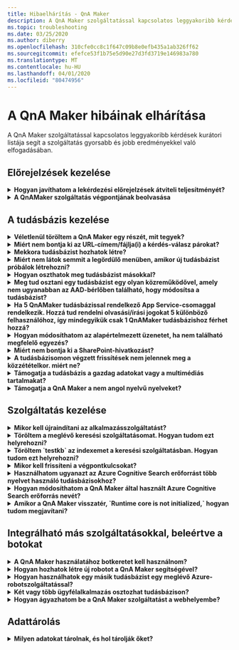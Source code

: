 ```yaml
---
title: Hibaelhárítás - QnA Maker
description: A QnA Maker szolgáltatással kapcsolatos leggyakoribb kérdések kurátori listája segít a szolgáltatás gyorsabb és jobb eredményekkel való elfogadásában.
ms.topic: troubleshooting
ms.date: 03/25/2020
ms.author: diberry
ms.openlocfilehash: 310cfe0cc8c1f647c09b8e0efb435a1ab326ff62
ms.sourcegitcommit: efefce53f1b75e5d90e27d3fd3719e146983a780
ms.translationtype: MT
ms.contentlocale: hu-HU
ms.lasthandoff: 04/01/2020
ms.locfileid: "80474956"
---
```

# <a name="troubleshooting-for-qna-maker"></a>A QnA Maker hibáinak elhárítása

A QnA Maker szolgáltatással kapcsolatos leggyakoribb kérdések kurátori listája segít a szolgáltatás gyorsabb és jobb eredményekkel való elfogadásában.

<a name="how-to-get-the-qnamaker-service-hostname"></a>

## <a name="manage-predictions"></a>Előrejelzések kezelése

<details>
<summary><b>Hogyan javíthatom a lekérdezési előrejelzések átviteli teljesítményét?</b></summary>

**Válasz:** Átviteli teljesítmény problémák azt jelzik, hogy az alkalmazásszolgáltatás és a cognitive Search kell skálázás. Fontolja meg egy replika hozzáadása a cognitive Search teljesítményének javítása érdekében.

További információ [a tarifacsomagokról.](Concepts/azure-resources.md)
</details>

<details>
<summary><b>A QnAMaker szolgáltatás végpontjának beolvasása</b></summary>

**Válasz:** A QnAMaker szolgáltatás végpontja hibakereséshez hasznos, amikor kapcsolatba lép a QnAMaker támogatásával vagy a UserVoice-val. A végpont egy URL-cím `https://your-resource-name.azurewebsites.net`ezen a képernyőn: .

1. A QnAMaker szolgáltatás (erőforráscsoport) megnyitva az [Azure Portalon](https://portal.azure.com)

    ![QnAMaker Azure erőforráscsoport az Azure Portalon](./media/qnamaker-how-to-troubleshoot/qnamaker-azure-resourcegroup.png)

1. Válassza ki a QnA Maker erőforráshoz társított App Service-t. Általában a nevek ugyanazok.

     ![Válassza a QnAMaker appservice lehetőséget](./media/qnamaker-how-to-troubleshoot/qnamaker-azure-appservice.png)

1. A végpont URL-címe az Áttekintés szakaszban érhető el

    ![QnAMaker végpont](./media/qnamaker-how-to-troubleshoot/qnamaker-azure-gethostname.png)

</details>

## <a name="manage-the-knowledge-base"></a>A tudásbázis kezelése

<details>
<summary><b>Véletlenül töröltem a QnA Maker egy részét, mit tegyek?</b></summary>

**Válasz:** Ne törölje a QnA Maker erőforrással, például a Keresés vagy a Web App használatával együtt létrehozott Azure-szolgáltatások egyikét sem. Ezek szükségesek a QnA Maker működéséhez, ha töröl egyet, a QnA Maker nem fog megfelelően működni.

Minden törlés állandó, beleértve a kérdés-válasz párokat, fájlokat, URL-eket, egyéni kérdéseket és válaszokat, tudásbázisokat vagy Azure-erőforrásokat. Mielőtt a tudásbázis bármely **Settings** részének törlése, győződjön meg arról, hogy a tudásbázis bármely részéből exportálja a tudásbázist.

</details>

<details>
<summary><b>Miért nem bontja ki az URL-címem/fájlja(i) a kérdés-válasz párokat?</b></summary>

**Válasz:** Lehetséges, hogy a QnA Maker nem tud automatikusan kinyerni néhány kérdés-válasz (QnA) tartalmat az érvényes GYIK URL-ekből. Ilyen esetekben beillesztheti a QnA-tartalmat egy .txt fájlba, és megnézheti, hogy az eszköz be tudja-e adni. A [QnA Maker portálon](https://qnamaker.ai)keresztül szerkesztői módon is hozzáadhat tartalmat a tudásbázisához.

</details>

<details>
<summary><b>Mekkora tudásbázist hozhatok létre?</b></summary>

**Válasz:** A tudásbázis mérete az Azure-keresés termékváltozatátantól függ, amelyet a QnA Maker szolgáltatás létrehozásakor választ. Olvassa el [itt](./Tutorials/choosing-capacity-qnamaker-deployment.md) a további részleteket.

</details>

<details>
<summary><b>Miért nem látok semmit a legördülő menüben, amikor új tudásbázist próbálok létrehozni?</b></summary>

**Válasz:** Még nem hozott létre QnA Maker-szolgáltatásokat az Azure-ban. Olvassa el [itt,](./How-To/set-up-qnamaker-service-azure.md) hogy megtanulják, hogyan kell csinálni.

</details>

<details>
<summary><b>Hogyan oszthatok meg tudásbázist másokkal?</b></summary>

**Válasz:** A megosztás a QnA Maker szolgáltatás szintjén működik, azaz a szolgáltatás összes tudásbázisa meg lesz osztva. Itt [here](./How-To/collaborate-knowledge-base.md) olvashatja, hogyan működhet együtt egy tudásbázison.

</details>

<details>
<summary><b>Meg tud osztani egy tudásbázist egy olyan közreműködővel, amely nem ugyanabban az AAD-bérlőben található, hogy módosítsa a tudásbázist?</b></summary>

**Válasz:** A megosztás az Azure szerepköralapú hozzáférés-vezérlésen (RBAC) alapul. Ha az Azure-ban _bármely_ erőforrást megoszthat egy másik felhasználóval, megoszthatja a QnA Makert is.

</details>

<details>
<summary><b>Ha 5 QnAMaker tudásbázissal rendelkező App Service-csomaggal rendelkezik. Hozzá tud rendelni olvasási/írási jogokat 5 különböző felhasználóhoz, így mindegyikük csak 1 QnAMaker tudásbázishoz férhet hozzá?</b></summary>

**Válasz:** A teljes QnAMaker szolgáltatást megoszthatja, nem pedig az egyéni tudásbázisokat.

</details>

<details>
<summary><b>Hogyan módosíthatom az alapértelmezett üzenetet, ha nem található megfelelő egyezés?</b></summary>

**Válasz:** Az alapértelmezett üzenet az alkalmazásszolgáltatás beállításainak része.
- Nyissa meg az App Service-erőforrást az Azure Portalon

![qnamaker alkalmazásszolgáltatás](./media/qnamaker-faq/qnamaker-resource-list-appservice.png)
- Kattintson a **Beállítások** lehetőségre

![qnamaker appservice beállításai](./media/qnamaker-faq/qnamaker-appservice-settings.png)
- **A DefaultAnswer** beállítás értékének módosítása
- Az alkalmazásszolgáltatás újraindítása

![qnamaker appservice újraindítás](./media/qnamaker-faq/qnamaker-appservice-restart.png)


</details>

<details>
<summary><b>Miért nem bontja ki a SharePoint-hivatkozást?</b></summary>

**Válasz**: További információ: [Adatforrás-helyek.](./Concepts/knowledge-base.md#data-source-locations)

</details>

<details>
<summary><b>A tudásbázisomon végzett frissítések nem jelennek meg a közzétételkor. miért ne?</b></summary>

**Válasz:** Minden szerkesztési műveletet, legyen az táblafrissítés, teszt vagy beállítás, a közzététel előtt menteni kell. Minden szerkesztési művelet után kattintson a **Mentés és betanítás** gombra.

</details>

<details>
<summary><b>Támogatja a tudásbázis a gazdag adatokat vagy a multimédiás tartalmakat?</b></summary>

**Válasz**:

#### <a name="multimedia-auto-extraction-for-files-and-urls"></a>Multimédiás automatikus kinyerés fájlokhoz és URL-címekhez

* URL-címek – korlátozott HTML-to-Markdown konverziós képesség.
* Fájlok - nem támogatottak

#### <a name="answer-text-in-markdown"></a>Szöveg megválaszolása markdownban
Miután a QnA-készletek a tudásbázisban vannak, szerkesztheti a válasz markdown szövegét, hogy az tartalmazza a nyilvános URL-ekből elérhető médiahivatkozásokat.


</details>

<details>
<summary><b>Támogatja a QnA Maker a nem angol nyelvű nyelveket?</b></summary>

**Válasz**: További részletek a [támogatott nyelvekről](./Overview/languages-supported.md).

Ha több nyelvről származó tartalommal rendelkezik, ügyeljen arra, hogy minden nyelvhez külön szolgáltatást hozzon létre.

</details>

## <a name="manage-service"></a>Szolgáltatás kezelése

<details>
<summary><b>Mikor kell újraindítani az alkalmazásszolgáltatást?</b></summary>

**Válasz:** Frissítse az alkalmazásszolgáltatást, ha a figyelmeztetés ikon a tudásbázis verzióértéke mellett található a **Felhasználói beállítások** [lap](https://www.qnamaker.ai/UserSettings) **Végpontok billentyűk** táblázatában.

</details>

<details>
<summary><b>Töröltem a meglévő keresési szolgáltatásomat. Hogyan tudom ezt helyrehozni?</b></summary>

**Válasz:** Ha töröl egy Azure Cognitive Search indexet, a művelet végleges, és az index nem állítható helyre.

</details>

<details>
<summary><b>Töröltem `testkb` az indexemet a keresési szolgáltatásban. Hogyan tudom ezt helyrehozni?</b></summary>

**Válasz:** A régi adatok nem lehet vissza. Hozzon létre egy új QnA Maker erőforrást, és hozza létre újra a tudásbázist.

</details>

<details>
<summary><b>Mikor kell frissíteni a végpontkulcsokat?</b></summary>

**Válasz:** Frissítse a végpontkulcsokat, ha azt gyanítja, hogy azok biztonsága sérült.

</details>

<details>
<summary><b>Használhatom ugyanazt az Azure Cognitive Search erőforrást több nyelvet használó tudásbázisokhoz?</b></summary>

**Válasz:** Több nyelv és több tudásbázis használatához a felhasználónak minden nyelvhez létre kell hoznia egy QnA Maker erőforrást. Ez nyelvenként külön Azure-keresési szolgáltatást hoz létre. A különböző nyelvi tudásbázisok egyetlen Azure-keresési szolgáltatásban való keverése az eredmények csökkent relevanciáját eredményezi.

</details>

<details>
<summary><b>Hogyan módosíthatom a QnA Maker által használt Azure Cognitive Search erőforrás nevét?</b></summary>

**Válasz:** Az Azure Cognitive Search erőforrás neve a QnA Maker erőforrás neve néhány véletlenszerű betűkkel a végén. Ez megnehezíti a QnA Maker több keresési erőforrásának megkülönböztetését. Hozzon létre egy külön keresési szolgáltatást (elnevezése, ahogy szeretné), és csatlakoztassa a QnA szolgáltatáshoz. A lépések hasonlóak az [Azure-keresés frissítéséhez](How-To/set-up-qnamaker-service-azure.md#upgrade-the-azure-cognitive-search-service)szükséges lépésekhez.

</details>

<details>
<summary><b>Amikor a QnA Maker visszatér, `Runtime core is not initialized,` hogyan tudom megjavítani?</b></summary>

**Válasz:** Lehet, hogy az alkalmazásszolgáltatás lemezterülete megtelt. A lemezterület javításának lépései:

1. Az [Azure Portalon](https://portal.azure.com)válassza ki a QnA Maker appszolgáltatás, majd állítsa le a szolgáltatást.
1. Amíg továbbra is az App service,válassza **fejlesztési eszközök**, majd **a Speciális eszközök**, majd **menj**. Ez megnyit egy új böngészőablakot.
1. A parancssori eszköz megnyitásához válassza **a Debug konzol**lehetőséget, majd a **CMD** lehetőséget.
1. Keresse meg a _webhelyet/wwwroot/Data/QnAMaker/_ könyvtárat.
1. Távolítsa el azokat a `rd`mappákat, amelyek nek a neve kezdődik .

    **Ne törölje** a következőket:

    * KbIdToRankerMappings.txt fájl
    * EndpointSettings.json fájl
    * EndpointKeys mappa

1. Indítsa el az App szolgáltatást.
1. A tudásbázishoz való hozzáféréssel ellenőrizheti, hogy most már működik-e.

</details>

## <a name="integrate-with-other-services-including-bots"></a>Integrálható más szolgáltatásokkal, beleértve a botokat

<details>
<summary><b>A QnA Maker használatához botkeretet kell használnom?</b></summary>

**Válasz:** Nem, nem kell használni a [Bot framework](https://github.com/Microsoft/botbuilder-dotnet) qna maker. A QnA Maker azonban az [Azure Bot Service](https://docs.microsoft.com/azure/bot-service/?view=azure-bot-service-4.0)számos sablonja közül egyet kínál. A Bot Service lehetővé teszi a gyors intelligens robotfejlesztést a Microsoft Bot Framework-en keresztül, és kiszolgáló nélküli környezetben fut.

</details>

<details>
<summary><b>Hogyan hozhatok létre új robotot a QnA Maker segítségével?</b></summary>

**Válasz:** Kövesse az [ebben](./Quickstarts/create-publish-knowledge-base.md) a dokumentációban található utasításokat a robot az Azure Bot Service használatával létrehozásához.

</details>

<details>
<summary><b>Hogyan használhatok egy másik tudásbázist egy meglévő Azure-robotszolgáltatással?</b></summary>

**Válasz:** A tudásbázissal kapcsolatban a következő információkkal kell rendelkeznie:

* Tudásbázis-azonosító.
* A tudásbázis közzétett végpontegyéni altartományneve, `host`más néven a közzététel után megtalálható a **Beállítások** lapon.
* A tudásbázis közzétett végpontkulcsa a közzététel után megtalálható a **Beállítások** lapon.

Ezekkel az információkkal nyissa meg a robot alkalmazásszolgáltatását az Azure Portalon. A **Beállítások -> Konfiguráció -> Alkalmazás beállításai csoportban**módosítsa ezeket az értékeket.

A tudásbázis végpontkulcsa az `QnAAuthkey` ABS szolgáltatásban van címkézve.

</details>

<details>
<summary><b>Két vagy több ügyfélalkalmazás osztozhat tudásbázison?</b></summary>

**Válasz:** Igen, a tudásbázis tetszőleges számú ügyféltől kérdezhető le. Ha a tudásbázis válasza lassúnak vagy időoutnak tűnik, fontolja meg a tudásbázishoz társított alkalmazásszolgáltatás szolgáltatási szintjének frissítését.

</details>

<details>
<summary><b>Hogyan ágyazhatom be a QnA Maker szolgáltatást a webhelyembe?</b></summary>

**Válasz**: Kövesse az alábbi lépéseket a QnA Maker szolgáltatás webchat-vezérlőként való beágyazásához a webhelyén:

1. Hozza létre a GYIK bot az alábbi utasításokat követve [itt](./Quickstarts/create-publish-knowledge-base.md).
2. Az internetes csevegés engedélyezése az [itt](https://docs.microsoft.com/azure/bot-service/bot-service-channel-connect-webchat) leírt lépések végrehajtásával

</details>

## <a name="data-storage"></a>Adattárolás

<details>
<summary><b>Milyen adatokat tárolnak, és hol tárolják őket?</b></summary>

**Válasz**:

A QnA Maker szolgáltatás létrehozásakor kiválasztott egy Azure-régiót. A tudásbázisok és a naplófájlok ebben a régióban tárolódnak.

</details>